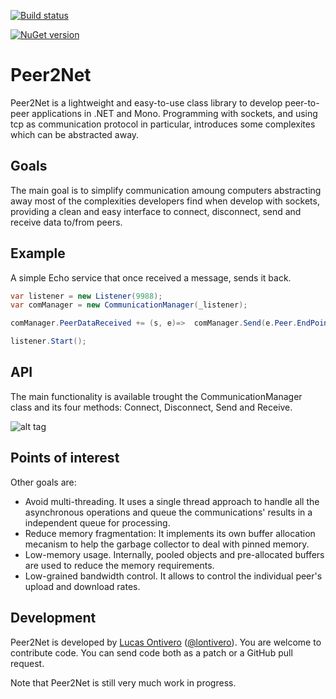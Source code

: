 [![Build status](https://ci.appveyor.com/api/projects/status/fxs3hmfgjsslguas)](https://ci.appveyor.com/project/lontivero/peer2net)

[![NuGet version](https://badge.fury.io/nu/peer2net.png)](http://badge.fury.io/nu/peer2net)

Peer2Net
======

Peer2Net is a lightweight and easy-to-use class library to develop peer-to-peer applications in .NET and Mono. 
Programming with sockets, and using tcp as communication protocol in particular, introduces some complexites which can be abstracted away.


Goals
-----
The main goal is to simplify communication amoung computers abstracting away most of the complexities developers find when develop with sockets, providing a clean and easy interface to connect, disconnect, send  and receive data to/from peers. 


Example
--------
A simple Echo service that once received a message, sends it back.

```c#
var listener = new Listener(9988);
var comManager = new CommunicationManager(_listener);

comManager.PeerDataReceived += (s, e)=>  comManager.Send(e.Peer.EndPoint, e.Data);

listener.Start();
```

API
------
The main functionality is available trought the CommunicationManager class and its four methods: Connect, Disconnect, Send and Receive.

![alt tag](http://geeks.ms/cfs-file.ashx/__key/CommunityServer.Blogs.Components.WeblogFiles/lontivero/CommunicationManager_5F00_4FE194D4.png)


Points of interest
-------------------

Other goals are:
* Avoid multi-threading. It uses a single thread approach to handle all the asynchronous operations and queue the communications' results in a independent queue for processing.
* Reduce memory fragmentation: It implements its own buffer allocation mecanism to help the garbage collector to 
deal with pinned memory.
* Low-memory usage. Internally, pooled objects and pre-allocated buffers are used to reduce the memory requirements.
* Low-grained bandwidth control. It allows to control the individual peer's upload and download rates.

Development
-----------
Peer2Net is developed by [Lucas Ontivero](http://geeks.ms/blogs/lontivero) ([@lontivero](http://twitter.com/lontivero)). You are welcome to contribute code. You can send code both as a patch or a GitHub pull request.

Note that Peer2Net is still very much work in progress. 
